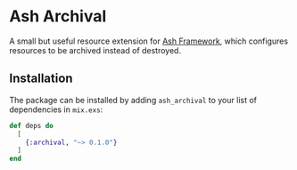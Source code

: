 # Ash Archival

A small but useful resource extension for [Ash Framework](https://github.com/ash-project/ash), which configures resources to be archived instead of destroyed.

## Installation

The package can be installed by adding `ash_archival` to your list of dependencies in `mix.exs`:

```elixir
def deps do
  [
    {:archival, "~> 0.1.0"}
  ]
end
```
